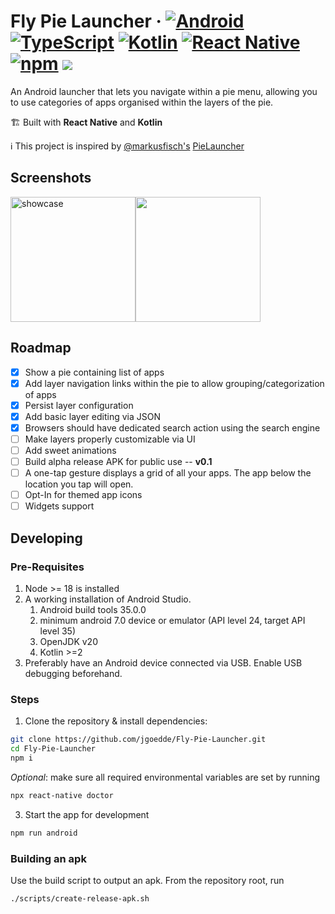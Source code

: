 Fly Pie Launcher
&middot;
[![Android](https://img.shields.io/badge/Android-3DDC84?logo=android&logoColor=white)](#)
[![TypeScript](https://img.shields.io/badge/TypeScript-3178C6?logo=typescript&logoColor=fff)](#)
[![Kotlin](https://img.shields.io/badge/Kotlin-%237F52FF.svg?logo=kotlin&logoColor=white)](#)
[![React Native](https://img.shields.io/badge/React_Native-%2320232a.svg?logo=react&logoColor=%2361DAFB)](#)
[![npm](https://img.shields.io/badge/npm-CB3837?logo=npm&logoColor=fff)](#)
<a href="https://github.com/prettier/prettier"><img src="https://img.shields.io/badge/styled_with-prettier-ff69b4.svg"></a>
=====

An Android launcher that lets you navigate within a pie menu, allowing you to use categories of apps organised within the layers of the pie.

🏗️ Built with **React Native** and **Kotlin**

ℹ️ This project is inspired by [@markusfisch's](https://github.com/markusfisch) [PieLauncher](https://github.com/markusfisch/PieLauncher)

## Screenshots

<div style="display: flex">
<img src="https://github.com/user-attachments/assets/50f0259e-8498-4a04-ab41-3f9ecf9a72eb" width="200" alt="showcase" />

<img src="https://github.com/user-attachments/assets/0a6cb2bc-ad14-4c7d-a3c1-b30749f6eaf7" width="200" />
</div>

## Roadmap

- [x] Show a pie containing list of apps
- [x] Add layer navigation links within the pie to allow grouping/categorization of apps
- [x] Persist layer configuration
- [x] Add basic layer editing via JSON
- [x] Browsers should have dedicated search action using the search engine
- [ ] Make layers properly customizable via UI
- [ ] Add sweet animations
- [ ] Build alpha release APK for public use -- **v0.1**
- [ ] A one-tap gesture displays a grid of all your apps. The app below the location you tap will open.
- [ ] Opt-In for themed app icons
- [ ] Widgets support

## Developing

### Pre-Requisites

1. Node >= 18 is installed
2. A working installation of Android Studio.
	1. Android build tools 35.0.0
	2. minimum android 7.0 device or emulator (API level 24, target API level 35)
	3. OpenJDK v20
	4. Kotlin >=2
3. Preferably have an Android device connected via USB. Enable USB debugging beforehand.

### Steps

1. Clone the repository & install dependencies:

```sh
git clone https://github.com/jgoedde/Fly-Pie-Launcher.git
cd Fly-Pie-Launcher
npm i
```

*Optional*: make sure all required environmental variables are set by running

```sh
npx react-native doctor
```

3. Start the app for development

```sh
npm run android
```

### Building an apk

Use the build script to output an apk. From the repository root, run

```sh
./scripts/create-release-apk.sh
```
